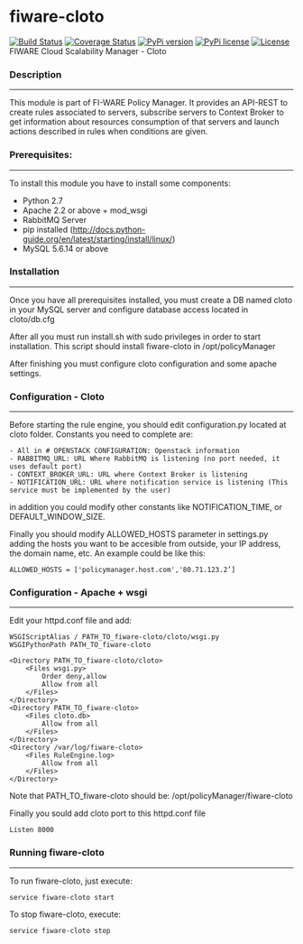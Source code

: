 fiware-cloto
============
[![Build Status](https://travis-ci.org/telefonicaid/fiware-cloto.svg)](https://travis-ci.org/telefonicaid/fiware-cloto)
[![Coverage Status](https://coveralls.io/repos/telefonicaid/fiware-cloto/badge.png)](https://coveralls.io/r/telefonicaid/fiware-cloto)
[![PyPi version](https://pypip.in/v/cloto/badge.png)](https://crate.io/packages/cloto/)
[![PyPi license](https://pypip.in/license/cloto/badge.png)](https://crate.io/packages/cloto/)
[![License](https://pypip.in/license/cloto/badge.png)](https://pypi.python.org/pypi/cloto/)
FIWARE Cloud Scalability Manager - Cloto


### Description
-----------
This module is part of FI-WARE Policy Manager. It provides an API-REST to create rules associated to servers,
subscribe servers to Context Broker to get information about resources consumption of that servers and launch actions
described in rules when conditions are given.


### Prerequisites:
------------
To install this module you have to install some components:

- Python 2.7
- Apache 2.2 or above + mod_wsgi
- RabbitMQ Server
- pip installed (http://docs.python-guide.org/en/latest/starting/install/linux/)
- MySQL 5.6.14 or above


### Installation
------------
Once you have all prerequisites installed, you must create a DB named cloto in your MySQL server and configure database
access located in cloto/db.cfg

After all  you must run install.sh with sudo privileges in order to start installation.
This script should install fiware-cloto in /opt/policyManager

After finishing you must configure cloto configuration and some apache settings.


### Configuration - Cloto
---------------------

Before starting the rule engine, you should edit configuration.py located at cloto folder.
Constants you need to complete are:

    - All in # OPENSTACK CONFIGURATION: Openstack information
    - RABBITMQ_URL: URL Where RabbitMQ is listening (no port needed, it uses default port)
    - CONTEXT_BROKER_URL: URL where Context Broker is listening
    - NOTIFICATION_URL: URL where notification service is listening (This service must be implemented by the user)

in addition you could modify other constants like NOTIFICATION_TIME, or DEFAULT_WINDOW_SIZE.

Finally you should modify ALLOWED_HOSTS parameter in settings.py adding the hosts you want to be accesible from outside,
 your IP address, the domain name, etc. An example could be like this:

    ALLOWED_HOSTS = ['policymanager.host.com','80.71.123.2’]


### Configuration - Apache + wsgi
-----------------------------
Edit your httpd.conf file and add:

    WSGIScriptAlias / PATH_TO_fiware-cloto/cloto/wsgi.py
    WSGIPythonPath PATH_TO_fiware-cloto

    <Directory PATH_TO_fiware-cloto/cloto>
        <Files wsgi.py>
            Order deny,allow
            Allow from all
        </Files>
    </Directory>
    <Directory PATH_TO_fiware-cloto>
        <Files cloto.db>
            Allow from all
        </Files>
    </Directory>
    <Directory /var/log/fiware-cloto>
        <Files RuleEngine.log>
            Allow from all
        </Files>
    </Directory>

Note that PATH_TO_fiware-cloto should be: /opt/policyManager/fiware-cloto

Finally you sould add cloto port to this httpd.conf file

    Listen 8000


### Running fiware-cloto
--------------------

To run fiware-cloto, just execute:

    service fiware-cloto start

To stop fiware-cloto, execute:

    service fiware-cloto stop

